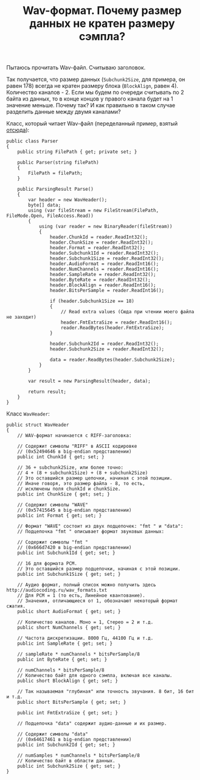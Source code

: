 ﻿---
title: "Wav-формат. Почему размер данных не кратен размеру сэмпла?"
se.owner.user_id: 212981
se.owner.display_name: "Andrei Khotko"
se.owner.link: "https://ru.stackoverflow.com/users/212981/andrei-khotko"
se.link: "https://ru.stackoverflow.com/questions/744941/wav-%d1%84%d0%be%d1%80%d0%bc%d0%b0%d1%82-%d0%9f%d0%be%d1%87%d0%b5%d0%bc%d1%83-%d1%80%d0%b0%d0%b7%d0%bc%d0%b5%d1%80-%d0%b4%d0%b0%d0%bd%d0%bd%d1%8b%d1%85-%d0%bd%d0%b5-%d0%ba%d1%80%d0%b0%d1%82%d0%b5%d0%bd-%d1%80%d0%b0%d0%b7%d0%bc%d0%b5%d1%80%d1%83-%d1%81%d1%8d%d0%bc%d0%bf%d0%bb%d0%b0"
se.question_id: 744941
se.post_type: question
se.score: 4
---
<p>Пытаюсь прочитать Wav-файл. Считываю заголовок. </p>

<p>Так получается, что размер данных (<code>Subchunk2Size</code>, для примера, он равен 178) всегда не кратен размеру блока (<code>BlockAlign</code>, равен 4). Количество каналов - 2. Если мы будем по очереди считывать по 2 байта из данных, то в конце концов у правого канала будет на 1 значение меньше. Почему так? И как правильно в таком случае разделить данные между двумя каналами?</p>

<p>Класс, который читает Wav-файл (переделанный пример, взятый <a href="https://msdn.microsoft.com/ru-ru/library/ff827591.aspx" rel="nofollow noreferrer">отсюда</a>):</p>

<pre><code>public class Parser
{
    public string FilePath { get; private set; } 

    public Parser(string filePath)
    {
        FilePath = filePath;
    }

    public ParsingResult Parse()
    {
        var header = new WavHeader();
        byte[] data;
        using (var fileStream = new FileStream(FilePath, FileMode.Open, FileAccess.Read))
        {
            using (var reader = new BinaryReader(fileStream))
            {
                header.ChunkId = reader.ReadInt32();
                header.ChunkSize = reader.ReadInt32();
                header.Format = reader.ReadInt32();
                header.Subchunk1Id = reader.ReadInt32();
                header.Subchunk1Size = reader.ReadInt32();
                header.AudioFormat = reader.ReadInt16();
                header.NumChannels = reader.ReadInt16();
                header.SampleRate = reader.ReadInt32();
                header.ByteRate = reader.ReadInt32();
                header.BlockAlign = reader.ReadInt16();
                header.BitsPerSample = reader.ReadInt16();

                if (header.Subchunk1Size == 18)
                {
                    // Read extra values (Сюда при чтении моего файла не заходит)
                    header.FmtExtraSize = reader.ReadInt16();
                    reader.ReadBytes(header.FmtExtraSize);
                }

                header.Subchunk2Id = reader.ReadInt32();
                header.Subchunk2Size = reader.ReadInt32();

                data = reader.ReadBytes(header.Subchunk2Size);
            }
        }

        var result = new ParsingResult(header, data);

        return result;
    }
}
</code></pre>

<p>Класс <code>WavHeader</code>:</p>

<pre><code>public struct WavHeader
{
    // WAV-формат начинается с RIFF-заголовка:

    // Содержит символы "RIFF" в ASCII кодировке
    // (0x52494646 в big-endian представлении)
    public int ChunkId { get; set; }

    // 36 + subchunk2Size, или более точно:
    // 4 + (8 + subchunk1Size) + (8 + subchunk2Size)
    // Это оставшийся размер цепочки, начиная с этой позиции.
    // Иначе говоря, это размер файла - 8, то есть,
    // исключены поля chunkId и chunkSize.
    public int ChunkSize { get; set; }

    // Содержит символы "WAVE"
    // (0x57415645 в big-endian представлении)
    public int Format { get; set; }

    // Формат "WAVE" состоит из двух подцепочек: "fmt " и "data":
    // Подцепочка "fmt " описывает формат звуковых данных:

    // Содержит символы "fmt "
    // (0x666d7420 в big-endian представлении)
    public int Subchunk1Id { get; set; }

    // 16 для формата PCM.
    // Это оставшийся размер подцепочки, начиная с этой позиции.
    public int Subchunk1Size { get; set; }

    // Аудио формат, полный список можно получить здесь http://audiocoding.ru/wav_formats.txt
    // Для PCM = 1 (то есть, Линейное квантование).
    // Значения, отличающиеся от 1, обозначают некоторый формат сжатия.
    public short AudioFormat { get; set; }

    // Количество каналов. Моно = 1, Стерео = 2 и т.д.
    public short NumChannels { get; set; }

    // Частота дискретизации. 8000 Гц, 44100 Гц и т.д.
    public int SampleRate { get; set; }

    // sampleRate * numChannels * bitsPerSample/8
    public int ByteRate { get; set; }

    // numChannels * bitsPerSample/8
    // Количество байт для одного сэмпла, включая все каналы.
    public short BlockAlign { get; set; }

    // Так называемая "глубиная" или точность звучания. 8 бит, 16 бит и т.д.
    public short BitsPerSample { get; set; }

    public int FmtExtraSize { get; set; }

    // Подцепочка "data" содержит аудио-данные и их размер.

    // Содержит символы "data"
    // (0x64617461 в big-endian представлении)
    public int Subchunk2Id { get; set; }

    // numSamples * numChannels * bitsPerSample/8
    // Количество байт в области данных.
    public int Subchunk2Size { get; set; }
}
</code></pre>
